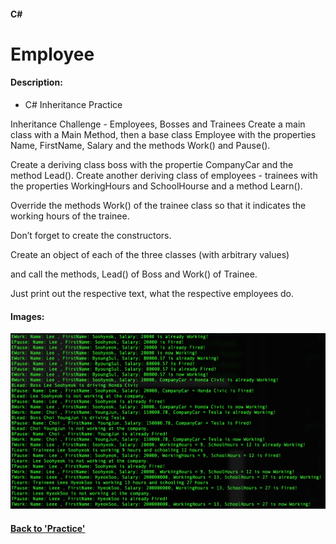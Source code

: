 #### C#

# Employee

#### Description:
- C# Inheritance Practice

Inheritance Challenge - Employees, Bosses and Trainees
Create a main class with a Main Method, then a base class Employee with the properties
Name, FirstName, Salary and the methods Work() and Pause().

Create a deriving class boss with the propertie CompanyCar and the method Lead().
Create another deriving class of employees - trainees with the properties WorkingHours and SchoolHourse and a method Learn().

Override the methods Work() of the trainee class so that it indicates the working hours of the trainee.

Don’t forget to create the constructors.

Create an object of each of the three classes (with arbitrary values)

and call the methods, Lead() of Boss and Work() of Trainee.

Just print out the respective text, what the respective employees do.

#### Images:
![Employee](img/Employee.png)


#### [Back to 'Practice'](https://github.com/soohyeok/Practice)
